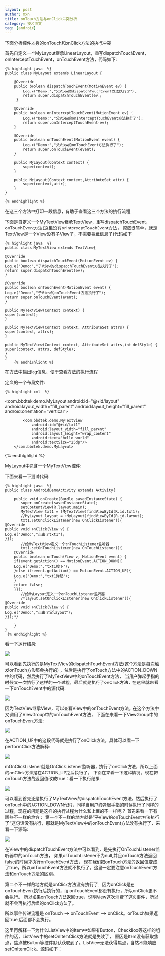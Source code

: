 ```yaml
---
layout: post
author: mxn
title: onTouch方法与onClick冲突分析
category: 技术博文
tag: [android]
---
```


下面分析控件本身的onTouch和onClick方法的执行冲突

首先自定义一个MyLayout继承LinearLayout，重写dispatchTouchEvent，onInterceptTouchEvent，onTouchEvent方法，代码如下:

    {% highlight java  %}
    public class MyLayout extends LinearLayout {

        @Override
        public boolean dispatchTouchEvent(MotionEvent ev) {
            Log.e("Demo:","父View的dispatchTouchEvent方法执行了");
            return super.dispatchTouchEvent(ev);
         }

        @Override
        public boolean onInterceptTouchEvent(MotionEvent ev) {
            Log.e("Demo:","父View的onInterceptTouchEvent方法执行了");
            return super.onInterceptTouchEvent(ev);
        }

        @Override
        public boolean onTouchEvent(MotionEvent event) {
            Log.e("Demo:","父View的onTouchEvent方法执行了");
            return super.onTouchEvent(event);
        }

        public MyLayout(Context context) {
            super(context);
        }

        public MyLayout(Context context,AttributeSet attr) {
            super(context,attr);
        }
    }

    {% endhighlight %}

在这三个方法中打印一段信息，有助于查看这三个方法的执行流程

下面是自定义一个MyTextView继承TextView，重写dispatchTouchEvent，onTouchEvent方法(这里没有onInterceptTouchEvent方法，
原因很简单，就是TextView是一个View没有子View了，不需要拦截信息了)代码如下:

    {% highlight java  %}
    public class MyTextView extends TextView{

    @Override
    public boolean dispatchTouchEvent(MotionEvent ev) {
    Log.e("Demo:","子View的dispatchTouchEvent方法执行了");
    return super.dispatchTouchEvent(ev);
    }

    @Override
    public boolean onTouchEvent(MotionEvent event) {
    Log.e("Demo:","子View的onTouchEvent方法执行了");
    return super.onTouchEvent(event);
    }

    public MyTextView(Context context) {
    super(context);
    }

    public MyTextView(Context context, AttributeSet attrs) {
    super(context, attrs);
    }

    public MyTextView(Context context, AttributeSet attrs,int defStyle) {
    super(context, attrs, defStyle);
    }
    }
        {% endhighlight %}

在方法中输出log信息，便于查看方法的执行流程

<!-- more -->

定义的一个布局文件:

    {% highlight xml  %}
<?xml version="1.0" encoding="utf-8"?>
<LinearLayout
    xmlns:android="http://schemas.android.com/apk/res/android"
    android:layout_width="fill_parent"
    android:layout_height="fill_parent">
        <com.bbdtek.demo.MyLayout
            android:id="@+id/layout"
            android:layout_width="fill_parent"
            android:layout_height="fill_parent"
            android:orientation="vertical">

            <com.bbdtek.demo.MyTextView
                android:id="@+id/txt1"
                android:layout_width="fill_parent"
                android:layout_height="wrap_content"
                android:text="hello world"
                android:textSize="25dp"/>
        </com.bbdtek.demo.MyLayout>
</LinearLayout>
            {% endhighlight %}

MyLayout中包含一个MyTextView控件:

下面来看一下测试代码:

    {% highlight java  %}
    public class AndroidDemoActivity extends Activity{

        public void onCreate(Bundle savedInstanceState) {
           super.onCreate(savedInstanceState);
           setContentView(R.layout.main);
           MyTextView txt1 = (MyTextView)findViewById(R.id.txt1);
           //MyLayout layout = (MyLayout)findViewById(R.id.layout);
           txt1.setOnClickListener(new OnClickListener(){
    @Override
    public void onClick(View v) {
    Log.e("Demo:","点击了txt1");
    }});
           //给MyTextView定义一个onTouchListener监听器
           txt1.setOnTouchListener(new OnTouchListener(){
        @Override
        public boolean onTouch(View v, MotionEvent event) {
        if(event.getAction() == MotionEvent.ACTION_DOWN){
        Log.e("Demo:","txt1按下");
        }else if(event.getAction() == MotionEvent.ACTION_UP){
        Log.e("Demo:","txt1弹起");
        }
        return false;
        }});
           //给MyLayout定义一个onTouchListener监听器
           /*layout.setOnClickListener(new OnClickListener(){
    @Override
    public void onClick(View v) {
    Log.e("Demo:","点击了父layout");
    }});*/

        }
    }
     {% endhighlight %}

看一下运行结果:

![](https://raw.githubusercontent.com/mxn21/mxn21.github.io/master/public/img/img30.png)

可以看到先执行的是MyTextView的dispatchTouchEvent方法(这个方法是每次触发onTouch方法都会执行的)
，然后是执行了onTouch方法中的ACTION_DOWN中的代码，然后执行了MyTextView中的onTouchEvent方法，
当用户弹起手指的时候又一次执行了这样的一个过程，最后就是执行了onClick方法，在这里就来看一下onTouchEvent中的源代码:

![](https://raw.githubusercontent.com/mxn21/mxn21.github.io/master/public/img/img31.png)

因为TextView继承View，可以查看View中的onTouchEvent方法，在这个方法中又调用了ViewGroup中的onTouchEvent方法，
下面在来看一下ViewGroup中的onTouchEvent方法:

![](https://raw.githubusercontent.com/mxn21/mxn21.github.io/master/public/img/img32.png)


在ACTION_UP中的这段代码就是执行了onClick方法，具体可以看一下performClick方法解释:

![](https://raw.githubusercontent.com/mxn21/mxn21.github.io/master/public/img/img33.png)

mOnClickListener就是OnClickListener监听器，执行了onClick方法，所以上面的onClick方法是在ACTION_UP之后执行了。
下面在来看一下这种情况，现在把onTouch方法的返回值改成true：看一下执行结果:

![](https://raw.githubusercontent.com/mxn21/mxn21.github.io/master/public/img/img34.png)

可以看到首先还是执行了MyTextView的dispatchTouchEvent方法，然后执行了onTouch中的ACTION_DOWN代码，同样当用户的弹起手指的时候执行了同样的过程，现在的问题是这样的执行过程为什么和上面的不一样呢？
首先来看一下有哪些不一样的地方：
第一个不一样的地方就是”子View的onTouchEvent方法执行了“这句话没有执行，那就是MyTextView中的onTouchEvent方法没有执行了，来看一下源码:

![](https://raw.githubusercontent.com/mxn21/mxn21.github.io/master/public/img/img35.png)

在View中的dispatchTouchEvent方法中可以看到，是先执行OnTouchListener监听器中的onTouch方法，
如果onTouchListener不为null,并且onTouch方法返回false的时候才执行onTouchEvent方法，
现在我们把onTouch方法的返回值变成了true，所以onTouchEvent方法就不执行了。这里一定要注意onTouchEvent方法和onTouch方法的区别。

第二个不一样的地方就是onClick方法没有执行了，因为onClick是在onTouchEvent执行后执行的，而 onTouchEvent都没有执行，所以onClick更不会执行。
所以如果onTouch方法返回true，说明View这次消费了这次事件，所以就不会再执行后续的onClick方法了。

所以事件传递流程是 onTouch --> onTouchEvent --> onClick。onTouch如果返回true,后面都不会执行。


这里再解释一下为什么ListView中的Item中如果有Button，CheckBox等这样的组件的话，ListView中的setOnItemClick方法就是失效了，
原因是Item没有获取焦点，焦点被Button等控件默认获取到了。ListView无法获得焦点，当然不能响应setOnItemClick。源码如下：





